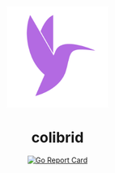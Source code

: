 <div align="center">
    <img src="./icon.png" alt="colibrid's logo" width="200" height="200" />
</div>

<h1 align="center">colibrid</h1>

<div align="center">
    <a href="https://goreportcard.com/report/github.com/gulien/colibrid">
        <img src="https://goreportcard.com/badge/github.com/gulien/colibrid" alt="Go Report Card"  />
    </a>
</div>

<br>